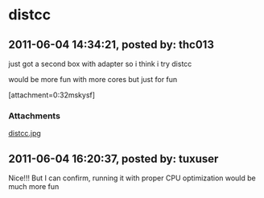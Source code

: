 # distcc

## 2011-06-04 14:34:21, posted by: thc013

just got a second box with adapter so i think i try distcc   
   
 would be more fun with more cores but just for fun   
   
 [attachment=0:32mskysf]

### Attachments

[distcc.jpg](distcc.jpg)

## 2011-06-04 16:20:37, posted by: tuxuser

Nice!!! But I can confirm, running it with proper CPU optimization would be much more fun